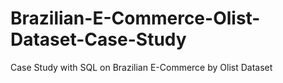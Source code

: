 # Brazilian-E-Commerce-Olist-Dataset-Case-Study
Case Study with SQL on Brazilian E-Commerce by Olist Dataset 
